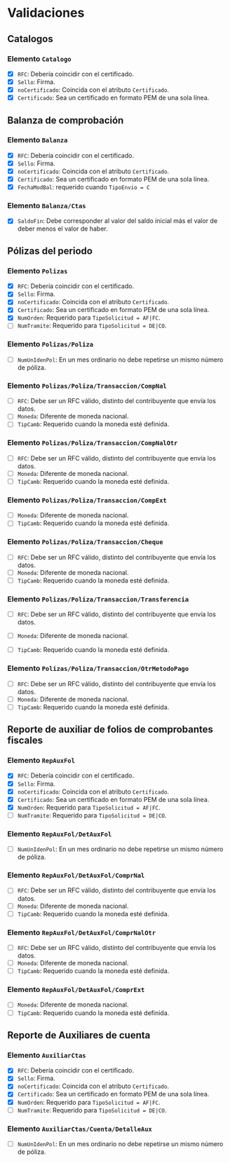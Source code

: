 # Validaciones

## Catalogos

### Elemento `Catalogo`

- [X] `RFC`: Debería coincidir con el certificado.
- [X] `Sello`: Firma.
- [X] `noCertificado`: Coincida con el atributo `Certificado`.
- [X] `Certificado`: Sea un certificado en formato PEM de una sola línea.

## Balanza de comprobación

### Elemento `Balanza`

- [X] `RFC`: Debería coincidir con el certificado.
- [X] `Sello`: Firma.
- [X] `noCertificado`: Coincida con el atributo `Certificado`.
- [X] `Certificado`: Sea un certificado en formato PEM de una sola línea.
- [X] `FechaModBal`: requerido cuando `TipoEnvio = C`

### Elemento `Balanza/Ctas`

- [X] `SaldoFin`: Debe corresponder al valor del saldo inicial más el valor de deber menos el valor de haber.

## Pólizas del periodo

### Elemento `Polizas`

- [X] `RFC`: Debería coincidir con el certificado.
- [X] `Sello`: Firma.
- [X] `noCertificado`: Coincida con el atributo `Certificado`.
- [X] `Certificado`: Sea un certificado en formato PEM de una sola línea.
- [X] `NumOrden`: Requerido para `TipoSolicitud = AF|FC`.
- [ ] `NumTramite`: Requerido para `TipoSolicitud = DE|CO`.

### Elemento `Polizas/Poliza`

- [ ] `NumUnIdenPol`: En un mes ordinario no debe repetirse un mismo número de póliza.

### Elemento `Polizas/Poliza/Transaccion/CompNal`

- [ ] `RFC`: Debe ser un RFC válido, distinto del contribuyente que envía los datos.
- [ ] `Moneda`: Diferente de moneda nacional.
- [ ] `TipCamb`: Requerido cuando la moneda esté definida.

### Elemento `Polizas/Poliza/Transaccion/CompNalOtr`

- [ ] `RFC`: Debe ser un RFC válido, distinto del contribuyente que envía los datos.
- [ ] `Moneda`: Diferente de moneda nacional.
- [ ] `TipCamb`: Requerido cuando la moneda esté definida.

### Elemento `Polizas/Poliza/Transaccion/CompExt`

- [ ] `Moneda`: Diferente de moneda nacional.
- [ ] `TipCamb`: Requerido cuando la moneda esté definida.

### Elemento `Polizas/Poliza/Transaccion/Cheque`

- [ ] `RFC`: Debe ser un RFC válido, distinto del contribuyente que envía los datos.
- [ ] `Moneda`: Diferente de moneda nacional.
- [ ] `TipCamb`: Requerido cuando la moneda esté definida.

### Elemento `Polizas/Poliza/Transaccion/Transferencia`

- [ ] `RFC`: Debe ser un RFC válido, distinto del contribuyente que envía los datos.
- [ ] `Moneda`: Diferente de moneda nacional.
- [ ] `TipCamb`: Requerido cuando la moneda esté definida.


### Elemento `Polizas/Poliza/Transaccion/OtrMetodoPago`

- [ ] `RFC`: Debe ser un RFC válido, distinto del contribuyente que envía los datos.
- [ ] `Moneda`: Diferente de moneda nacional.
- [ ] `TipCamb`: Requerido cuando la moneda esté definida.

## Reporte de auxiliar de folios de comprobantes fiscales

### Elemento `RepAuxFol`

- [X] `RFC`: Debería coincidir con el certificado.
- [X] `Sello`: Firma.
- [X] `noCertificado`: Coincida con el atributo `Certificado`.
- [X] `Certificado`: Sea un certificado en formato PEM de una sola línea.
- [X] `NumOrden`: Requerido para `TipoSolicitud = AF|FC`.
- [ ] `NumTramite`: Requerido para `TipoSolicitud = DE|CO`.

### Elemento `RepAuxFol/DetAuxFol`

- [ ] `NumUnIdenPol`: En un mes ordinario no debe repetirse un mismo número de póliza.

### Elemento `RepAuxFol/DetAuxFol/ComprNal`

- [ ] `RFC`: Debe ser un RFC válido, distinto del contribuyente que envía los datos.
- [ ] `Moneda`: Diferente de moneda nacional.
- [ ] `TipCamb`: Requerido cuando la moneda esté definida.

### Elemento `RepAuxFol/DetAuxFol/ComprNalOtr`

- [ ] `RFC`: Debe ser un RFC válido, distinto del contribuyente que envía los datos.
- [ ] `Moneda`: Diferente de moneda nacional.
- [ ] `TipCamb`: Requerido cuando la moneda esté definida.

### Elemento `RepAuxFol/DetAuxFol/ComprExt`

- [ ] `Moneda`: Diferente de moneda nacional.
- [ ] `TipCamb`: Requerido cuando la moneda esté definida.

## Reporte de Auxiliares de cuenta

### Elemento `AuxiliarCtas`

- [X] `RFC`: Debería coincidir con el certificado.
- [X] `Sello`: Firma.
- [X] `noCertificado`: Coincida con el atributo `Certificado`.
- [X] `Certificado`: Sea un certificado en formato PEM de una sola línea.
- [X] `NumOrden`: Requerido para `TipoSolicitud = AF|FC`.
- [ ] `NumTramite`: Requerido para `TipoSolicitud = DE|CO`.

### Elemento `AuxiliarCtas/Cuenta/DetalleAux`

- [ ] `NumUnIdenPol`: En un mes ordinario no debe repetirse un mismo número de póliza.
